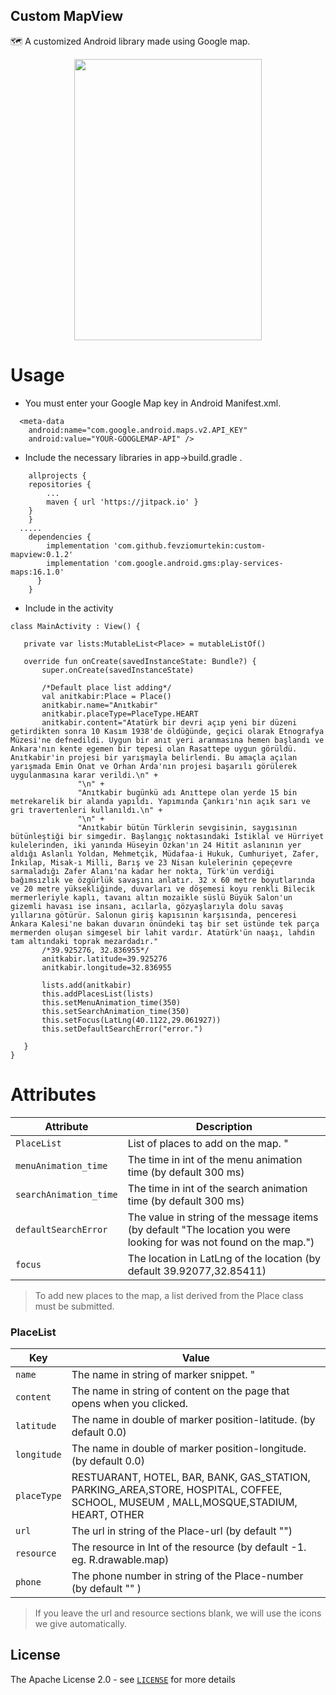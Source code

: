 ## Custom MapView
🗺️ A customized Android library made using Google map.

<p align="center">
<img align="center" src="/art/map.gif" width="300" height="450" />
</p>

# Usage

- You must enter your Google Map key in Android Manifest.xml.
```Gradle
  <meta-data
	android:name="com.google.android.maps.v2.API_KEY"
	android:value="YOUR-GOOGLEMAP-API" />
  ```
  
  - Include the necessary libraries in app->build.gradle  .
		
```Gradle
    allprojects {
	repositories {
		...
		maven { url 'https://jitpack.io' }
	}
    }
  .....
    dependencies {
	    implementation 'com.github.fevziomurtekin:custom-mapview:0.1.2'
	    implementation 'com.google.android.gms:play-services-maps:16.1.0'
	  }
	}
  ```

- Include in the activity 

 ```Gradle 
 class MainActivity : View() {

    private var lists:MutableList<Place> = mutableListOf()

    override fun onCreate(savedInstanceState: Bundle?) {
        super.onCreate(savedInstanceState)

        /*Default place list adding*/
        val anitkabir:Place = Place()
        anitkabir.name="Anıtkabir"
        anitkabir.placeType=PlaceType.HEART
        anitkabir.content="Atatürk bir devri açıp yeni bir düzeni getirdikten sonra 10 Kasım 1938'de öldüğünde, geçici olarak Etnografya Müzesi'ne defnedildi. Uygun bir anıt yeri aranmasına hemen başlandı ve Ankara'nın kente egemen bir tepesi olan Rasattepe uygun görüldü. Anıtkabir'in projesi bir yarışmayla belirlendi. Bu amaçla açılan yarışmada Emin Onat ve Orhan Arda'nın projesi başarılı görülerek uygulanmasına karar verildi.\n" +
                "\n" +
                "Anıtkabir bugünkü adı Anıttepe olan yerde 15 bin metrekarelik bir alanda yapıldı. Yapımında Çankırı'nın açık sarı ve gri travertenleri kullanıldı.\n" +
                "\n" +
                "Anıtkabir bütün Türklerin sevgisinin, saygısının bütünleştiği bir simgedir. Başlangıç noktasındaki İstiklal ve Hürriyet kulelerinden, iki yanında Hüseyin Özkan'ın 24 Hitit aslanının yer aldığı Aslanlı Yoldan, Mehmetçik, Müdafaa-i Hukuk, Cumhuriyet, Zafer, İnkılap, Misak-ı Milli, Barış ve 23 Nisan kulelerinin çepeçevre sarmaladığı Zafer Alanı'na kadar her nokta, Türk'ün verdiği bağımsızlık ve özgürlük savaşını anlatır. 32 x 60 metre boyutlarında ve 20 metre yüksekliğinde, duvarları ve döşemesi koyu renkli Bilecik mermerleriyle kaplı, tavanı altın mozaikle süslü Büyük Salon'un gizemli havası ise insanı, acılarla, gözyaşlarıyla dolu savaş yıllarına götürür. Salonun giriş kapısının karşısında, penceresi Ankara Kalesi'ne bakan duvarın önündeki taş bir set üstünde tek parça mermerden oluşan simgesel bir lahit vardır. Atatürk'ün naaşı, lahdin tam altındaki toprak mezardadır."
        /*39.925276, 32.836955*/
        anitkabir.latitude=39.925276
        anitkabir.longitude=32.836955

        lists.add(anitkabir)
        this.addPlacesList(lists)
        this.setMenuAnimation_time(350)  
        this.setSearchAnimation_time(350)
	    this.setFocus(LatLng(40.1122,29.061927))
        this.setDefaultSearchError("error.")

    }
}
  ```
  
# Attributes

| Attribute | Description |
| --- | --- |
| `PlaceList` | List of places to add on the map. " |
| `menuAnimation_time` | The time in int of the menu animation time (by default 300 ms) |
| `searchAnimation_time` | The time in int of the search animation time (by default 300 ms) |
| `defaultSearchError` | The value in string of the message items (by default "The location you were looking for was not found on the map.")  |
| `focus` | The location in LatLng of the location (by default 39.92077,32.85411) |

> To add new places to the map, a list derived from the Place class must be submitted.

### PlaceList

| Key | Value |
| --- | --- |
| `name` | The name in string of marker snippet. " |
| `content` | The name in string of content on the page that opens when you clicked. |
| `latitude` | The name in double of marker position-latitude. (by default 0.0) |
| `longitude` |  The name in double of marker position-longitude. (by default 0.0) |
| `placeType` | RESTUARANT, HOTEL, BAR, BANK, GAS_STATION, PARKING_AREA,STORE, HOSPITAL, COFFEE, SCHOOL, MUSEUM , MALL,MOSQUE,STADIUM, HEART, OTHER |
| `url` | The url in string of the Place-url (by default "") |
| `resource` | The resource in Int of the resource (by default -1. eg. R.drawable.map) |
| `phone` | The phone number in string of the Place-number (by default "" ) |

> If you leave the url and resource sections blank, we will use the icons we give automatically.

## License
The Apache License 2.0 - see [`LICENSE`](LICENSE) for more details
